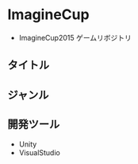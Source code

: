 ImagineCup
==========

* ImagineCup2015 ゲームリボジトリ

## タイトル


## ジャンル


## 開発ツール
* Unity
* VisualStudio

